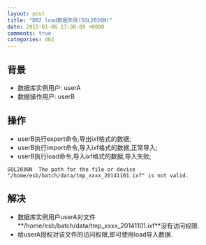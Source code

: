 ```yaml
---
layout: post
title: "DB2 load数据失败(SQL2036N)"
date: 2015-01-06 17:38:09 +0800
comments: true
categories: db2
---
```

## 背景
* 数据库实例用户:  userA   
* 数据操作用户:    userB

## 操作
* userB执行export命令,导出ixf格式的数据;   
* userB执行import命令,导入ixf格式的数据,正常导入;   
* userB执行load命令,导入ixf格式的数据,导入失败;   
```
SQL2036N  The path for the file or device
"/home/esb/batch/data/tmp_xxxx_20141101.ixf" is not valid.
```

## 解决
* 数据库实例用户userA对文件**/home/esb/batch/data/tmp_xxxx_20141101.ixf**没有访问权限.   
* 给userA授权对该文件的访问权限,即可使用load导入数据.
